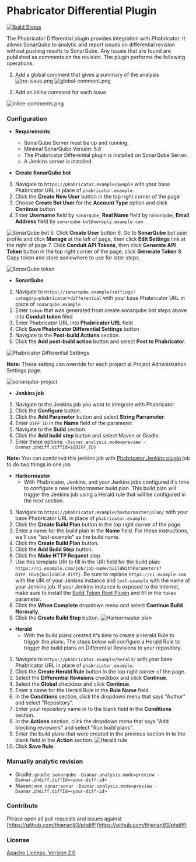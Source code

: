 # Phabricator Differential Plugin 
[![Build Status](https://api.travis-ci.org/thienan93/phdiff.svg?branch=master)](https://travis-ci.org/thienan93/phdiff)

The Phabricator Differential plugin provides integration with Phabricator. It allows SonarQube to analytic and report issues on differential revision without pushing results to SonarQube. Any issues that are found are published as comments on the revision.
The plugin performs the following operations:
1. Add a global comment that gives a summary of the analysis
![no-issue.png](docs/images/no-issue.png)
![global-comment.png](docs/images/global-comment.png)

2. Add an inline comment for each issue

![inline-comments.png](docs/images/inline-comments.png)

### Configuration
- **Requirements**
  - SonarQube Server must be up and running. 
  - Minimal SonarQube Version: 5.6
  - The Phabricator Differential plugin is installed on SonarQube Server.
  - A Jenkins server is installed

- **Create SonarQube bot**
1. Navigate to `https://phabricator.example/people` with your base Phabricator URL in place of `phabricator.example`.
2. Click the **Create New User** button in the top right corner of the page
3. Choose **Create Bot User** for the **Account Type** option and click **Continue** button
4. Enter **Username** field by `sonarqube`, **Real Name** field by `SonarQube`, **Email Address** field by `sonarqube-bot@noreply.example.com`

![SonarQube bot](docs/images/sonarqube-bot.png) 
5. Click **Create User** button
6. Go to **SonarQube** bot user profile and click **Manage** at the left of page, then click **Edit Settings** link at the right of page
7. Click **Conduit API Tokens**, then click **Generate API Token** button in the top right corner of the page, click **Generate Token**
8. Copy token and store somewhere to use for later steps

![SonarQube token](docs/images/sonarqube-bot-token.png)

- **SonarQube**
1. Navigate to `https://sonarqube.example/settings?category=phabricator+differential` with your base Phabricator URL in place of `sonarqube.example`
2. Enter `token` that was generated from create sonarqube bot steps above into **Conduit token** filed
3. Enter Phabricator URL into **Phabricator URL** field
4. Click **Save Phabricator Differential Settings** button
5. Navigate to the **Post-build Actions** section.
6. Click the **Add post-build action** button and select **Post to Phabricator**.

![Phabricator Differential Settings](docs/images/sonarqube-global-config.png)

**Note:** These setting can override for each project at Project Administration Settings page.

![sonarqube-project](docs/images/sonarqube-project-config.png)

- **Jenkins job**
1. Navigate to the Jenkins job you want to integrate with Phabricator.
2. Click the **Configure** button.
3. Click the **Add Parameter** button and select **String Parrameter**.
4. Enter `DIFF_ID` in the **Name** field of the parameter.
5. Navigate to the **Build** section.
6. Click the **Add build step** button and select Maven or Gradle.
7. Enter these options: `-Dsonar.analysis.mode=preview -Dsonar.phdiff.diffId=${DIFF_ID}`

**Note:** You can combined this jenkins job with [Phabricator Jenkins plugin](https://github.com/uber/phabricator-jenkins-plugin) job to do two things in one job

- **Harbormaster**
  - With Phabricator, Jenkins, and your Jenkins jobs configured it's time to configure a new Harbormaster build plan. This build plan will trigger the Jenkins job using a Herald rule that will be configured in the next section.
1. Navigate to `https://phabricator.example/harbormaster/plan/` with your base Phabricator URL in place of `phabricator.example`.
2. Click the **Create Build Plan** button in the top right corner of the page.
3. Enter a name for the build plan in the **Name** field. For these instructions, we'll use "test-example" as the build name.
4. Click the **Create Build Plan** button.
5. Click the **Add Build Step** button.
6. Click the **Make HTTP Request** step.
7. Use this template URI to fill in the URI field for the build plan: `https://ci.example.com/job/job-name/buildWithParameters?DIFF_ID=${buildable.diff}`. 
Be sure to replace `https://ci.example.com` with the URI of your Jenkins instance and `test-example` with the name of your Jenkins job. 
If your Jenkins instance is exposed to the internet, make sure to install the [Build Token Root Plugin](https://wiki.jenkins-ci.org/display/JENKINS/Build+Token+Root+Plugin) and fill in the `token` parameter.
8. Click the **When Complete** dropdown menu and select **Continue Build Normally**.
9. Click the **Create Build Step** button.
![Harbormaster plan](docs/images/habormaster.png)

- **Herald**
  - With the build plans created it's time to create a Herald Rule to trigger the plans. The steps below will configure a Herald Rule to trigger the build plans on Differential Revisions to your repository.

1. Navigate to `https://phabricator.example/herald/` with your base Phabricator URL in place of `phabricator.example`.
2. Click the **Create Herald Rule** button in the top right corner of the page.
3. Select the **Differential Revisions** checkbox and click **Continue**.
4. Select the **Global** checkbox and click **Continue**.
5. Enter a name for the Herald Rule in the **Rule Name** field.
6. In the **Conditions** section, click the dropdown menu that says "Author" and select "Repository".
7. Enter your repository name in to the blank field in the **Conditions** section.
8. In the **Actions** section, click the dropdown menu that says "Add blocking reviewers" and select "Run build plans".
9. Enter the build plans that were created in the previous section in to the blank field in the **Action** section.
![Herald rule](docs/images/herald.png)
10. Click **Save Rule**.


### Manually analytic revision
- Gradle: `gradle sonarqube -Dsonar.analysis.mode=preview -Dsonar.phdiff.diffId=<your-diff-id>`
- Maven: `mvn sonar:sonar -Dsonar.analysis.mode=preview -Dsonar.phdiff.diffId=<your-diff-id>`

### Contribute
Please open all pull requests and issues against [https://github.com/thienan93/phdiff](https://github.com/thienan93/phdiff)

### License
[Apache License, Version 2.0](LICENSE)
